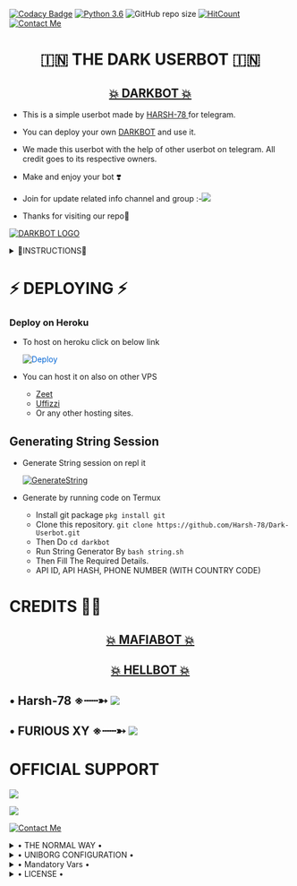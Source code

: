 [![Codacy Badge](https://api.codacy.com/project/badge/Grade/f7c51539e67b483bb8d7749acca51d3a)](https://app.codacy.com/gh/Harsh-78/DARK-USERBOT/dashboard?branch=master)
[![Python 3.6](https://img.shields.io/badge/Python-3.6%20or%20newer-blue.svg)](https://www.python.org/downloads/release/python-360/)
![GitHub repo size](https://img.shields.io/github/repo-size/Harsh-78/DARK-USERBOT)
[![HitCount](http://hits.dwyl.com/HARSH-78/DARK-USERBOT.svg)](http://hits.dwyl.com/HARSH-78/DARK-USERBOT)
[![Contact Me](https://img.shields.io/badge/Telegram-Contact%20Me-informational)](https://t.me/Harsh_78)


<h1 align="center"> 🇮🇳 THE DARK USERBOT 🇮🇳 </h1>

<h2 align="center"> <a href="https://t.me/DARK_BOT_UPDATES">💥 DARKBOT 💥</a></h2>

- This is a simple userbot made by [HARSH-78 ](https://t.me/Harsh_78)for telegram. 

 - You can deploy your own [DARKBOT](https://github.com/Harsh-78/dark-Userbot) and use it.

 - We made this userbot with the help of other userbot on telegram. All credit goes to its respective owners.

 - Make and enjoy your bot ❣️

 - Join for update related info channel and group :-<a href="https://t.me/Furious_X_Y"><img src="https://img.shields.io/badge/Join-Support%20Group-red.svg?style=for-the-badge&logo=Telegram"></a>

 - Thanks for visiting our repo💖





[![DARKBOT LOGO](https://telegra.ph/file/f4e625347b2f8f065a30a.jpg)](https://t.me/Dark_bot_Support)

<details>

<Summary>  🧾INSTRUCTIONS🧾  </Summary>

- Read carefully
        
        - Fork at your own risk.
        
        - Owner will not be responsible for any kinds for ban due to bot.

        - You can host this project on heroku,  Zeet, Uffizi.

        - Please ask to owner before using codes.
</details>


# ⚡ DEPLOYING ⚡

### Deploy on Heroku
  - To host on heroku click on below link
     
     <a href="https://dashboard.heroku.com/new?button-url=https%3A%2F%2Fgithub.com%2FHarsh-78%2FDARK-USERBOT&template=https%3A%2F%2Fgithub.com%2FHarsh-78%2FDARK-USERBOT" rel="nofollow" style="background-color: initial; box-sizing: border-box; color: #0366d6; text-decoration-line: none;"><img alt="Deploy" data-canonical-src="https://www.herokucdn.com/deploy/button.svg" src="https://camo.githubusercontent.com/83b0e95b38892b49184e07ad572c94c8038323fb/68747470733a2f2f7777772e6865726f6b7563646e2e636f6d2f6465706c6f792f627574746f6e2e737667" style="border-style: none; box-sizing: initial; max-width: 100%;" /></a></div>

   - You can host it on also on other VPS
       - [Zeet](https://zeet.co/new)
       - [Uffizzi](https://uffizzi.com)
       - Or any other hosting sites.


## Generating String Session

  - Generate String session on repl it
   
       
       [![GenerateString](https://img.shields.io/badge/repl.it-generateString-yellowgreen)](https://replit.com/@DARKHARSHOP/DARKBOT-STRING-GENERATOR#main.py) 
        
  - Generate by running code on Termux
       - Install git package
           `pkg install git`
    - Clone this repository.
           `git clone https://github.com/Harsh-78/Dark-Userbot.git`
    - Then Do
           `cd darkbot`
    - Run String Generator By
           `bash string.sh`
    - Then Fill The Required Details.
    - API ID, API HASH, PHONE NUMBER (WITH COUNTRY CODE)

 
# CREDITS 👨‍🔬

<h2 align="center"> <a href="https://github.com/H1M4n5huop/Mafia-bot">💥 MAFIABOT 💥</a></h2>


 <h2 align="center"> <a href="https://github.com/The-hellbot/hellbot">💥 HELLBOT 💥</a></h2>


## • Harsh-78 ※┄┄➳  <a href="https://github.com/Harsh-78" alt="Harsh-78"> <img src="https://img.shields.io/badge/Harsh-78-E5E4E2?logo=github" /></a>


## • FURIOUS XY ※┄┄➳  <a href="https://github.com/Furious-xy" alt="FURIOUS-XY"> <img src="https://img.shields.io/badge/Furious-XY-E5E4E2?logo=github" /></a>


# OFFICIAL SUPPORT

<a href="https://t.me/Dark_bot_updates"><img src="https://img.shields.io/badge/Join-Support%20Channel-red.svg?style=for-the-badge&logo=Telegram"></a>

<a href="https://t.me/Dark_bot_support"><img src="https://img.shields.io/badge/Join-Support%20Group-red.svg?style=for-the-badge&logo=Telegram"></a>

[![Contact Me](https://img.shields.io/badge/Telegram-Contact%20Me-informational)](https://t.me/Harsh_78)

<details>

  <summary> • THE NORMAL WAY • </summary>

Simply clone the repository and run the main file:
```sh
git clone https://github.com/Harsh-78/DARK-USERBOT
cd DARKBOT
virtualenv -p /usr/bin/python3 venv
. ./venv/bin/activate
pip install -r requirements.txt
# <Create local_config.py with variables as given below>
python3 -m userbot
```

An example `local_config.py` file could be:

**Not All of the variables are mandatory**

__The Userbot should work by setting only the first two variables__

```python3
from heroku_config import Var

class Development(Var):
  APP_ID = 6
  API_HASH = "eb06d4abfb49dc3eeb1aeb98ae0f581e"
```

</details>

<details>

  <summary> • UNIBORG CONFIGURATION • </summary>

The UniBorg Config is situated in `userbot/uniborgConfig.py`.

**Heroku Configuration**
Simply just leave the Config as it is.

**Local Configuration**
Fortunately there are no Mandatory vars for the UniBorg Support Config.

</details>


<details> <summary> • Mandatory Vars • </summary>

  - Some of the environment variables are mandatory.
- These are listed below.
    - `APP_ID`:   You can get this value from [here](https://my.telegram.org)
    - `API_HASH`:   You can get this value from [here](https://my.telegram.org)
    - `ENV`:   `ANYTHING`
    - `STRING_SESSION`:   You can get this value from running `python3 string_session.py` in termux after cloning this repo. Or just using [repl run](https://repl.it/@darkharshop/Darkbot-string-generator#main.py)
    - `LOG_GROUP`:   Make a Channel Or Group and get it's id.
    - `DATABASE_URL`:   Make a database on elephant sql and paste the url.
    - `DB_URI`:   Same as `DATABASE_URL`
    - `BOT_TOKEN`:   Make a Bot from [Botfather](https://t.me/botfather) and paste the bot token here.
    - `BOT_USERNAME`:   Paste the Username of bot that you made from [BotFather](https://t.me/botfather).
- The userbot will not work without setting the mandatory vars.
</details>


<details>
  <summary> • LICENSE • </summary>

![](https://www.gnu.org/graphics/gplv3-or-later.png)

Copyright (C) 2021 Harsh-78
Released under [GNU](/LICENSE) by [@Harsh-78](https://github.com/harsh-78).

Poject [DARKBOT](https://github.com/Harsh-78/dark-userbot) is free software: you can redistribute it and/or modify
it under the terms of the GNU General Public License as published by
the Free Software Foundation, either version 3 of the License, or
(at your option) any later version.

This program is distributed in the hope that it will be useful,
but WITHOUT ANY WARRANTY; without even the implied warranty of
MERCHANTABILITY or FITNESS FOR A PARTICULAR PURPOSE.  See the
GNU General Public License for more details.

You should have received a copy of the GNU General Public License
along with this program. If not, see <https://www.gnu.org/licenses/>.


</details>










